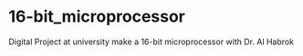 # 16-bit_microprocessor
Digital Project at university make a 16-bit microprocessor with Dr. Al Habrok
